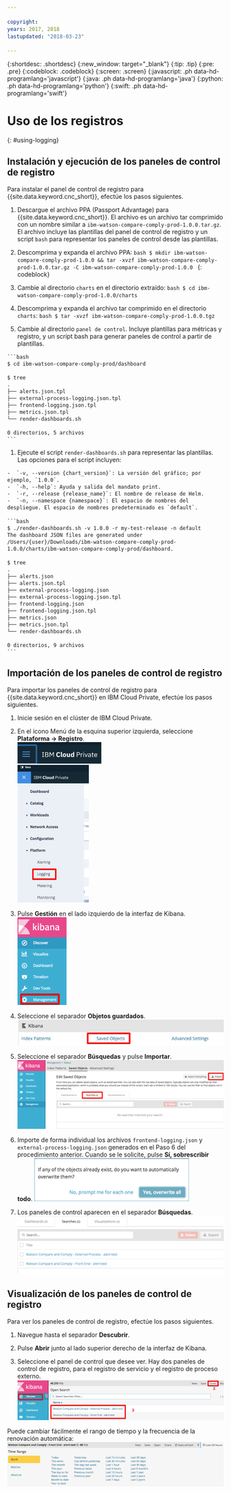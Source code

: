 ```yaml
---

copyright:
years: 2017, 2018
lastupdated: "2018-03-23"

---
```


{:shortdesc: .shortdesc}
{:new_window: target="_blank"}
{:tip: .tip}
{:pre: .pre}
{:codeblock: .codeblock}
{:screen: .screen}
{:javascript: .ph data-hd-programlang='javascript'}
{:java: .ph data-hd-programlang='java'}
{:python: .ph data-hd-programlang='python'}
{:swift: .ph data-hd-programlang='swift'}

# Uso de los registros
{: #using-logging}

## Instalación y ejecución de los paneles de control de registro

Para instalar el panel de control de registro para {{site.data.keyword.cnc_short}}, efectúe los pasos siguientes.

  1. Descargue el archivo PPA (Passport Advantage) para {{site.data.keyword.cnc_short}}. El archivo es un archivo tar comprimido con un nombre similar a `ibm-watson-compare-comply-prod-1.0.0.tar.gz`. El archivo incluye las plantillas del panel de control de registro y un script `bash` para representar los paneles de control desde las plantillas.

  1. Descomprima y expanda el archivo PPA:
    ```bash
    $ mkdir ibm-watson-compare-comply-prod-1.0.0 && tar -xvzf ibm-watson-compare-comply-prod-1.0.0.tar.gz -C ibm-watson-compare-comply-prod-1.0.0
    ```
    {: codeblock}

  1. Cambie al directorio `charts` en el directorio extraído:
    ```bash
    $ cd ibm-watson-compare-comply-prod-1.0.0/charts
    ```

  1. Descomprima y expanda el archivo tar comprimido en el directorio `charts`:
    ```bash
    $ tar -xvzf ibm-watson-compare-comply-prod-1.0.0.tgz
    ```

  1. Cambie al directorio `panel de control`. Incluye plantillas para métricas y registro, y un script bash para generar paneles de control
a partir de plantillas.

    ```bash
    $ cd ibm-watson-compare-comply-prod/dashboard

    $ tree
    .
    ├── alerts.json.tpl
    ├── external-process-logging.json.tpl
    ├── frontend-logging.json.tpl
    ├── metrics.json.tpl
    └── render-dashboards.sh

    0 directorios, 5 archivos
    ```

  1. Ejecute el script `render-dashboards.sh` para representar las plantillas. Las opciones para el script incluyen:
  
    -  `-v, --version {chart_version}`: La versión del gráfico; por ejemplo, `1.0.0`.
    -  `-h, --help`: Ayuda y salida del mandato print.
    -  `-r, --release {release_name}`: El nombre de release de Helm.
    -  `-n, --namespace {namespace}`: El espacio de nombres del despliegue. El espacio de nombres predeterminado es `default`.

    ```bash
    $ ./render-dashboards.sh -v 1.0.0 -r my-test-release -n default
    The dashboard JSON files are generated under /Users/{user}/Downloads/ibm-watson-compare-comply-prod-1.0.0/charts/ibm-watson-compare-comply-prod/dashboard.

    $ tree
    .
    ├── alerts.json
    ├── alerts.json.tpl
    ├── external-process-logging.json
    ├── external-process-logging.json.tpl
    ├── frontend-logging.json
    ├── frontend-logging.json.tpl
    ├── metrics.json
    ├── metrics.json.tpl
    └── render-dashboards.sh

    0 directorios, 9 archivos
    ```

## Importación de los paneles de control de registro

Para importar los paneles de control de registro para {{site.data.keyword.cnc_short}} en IBM Cloud Private, efectúe los pasos siguientes.

  1. Inicie sesión en el clúster de IBM Cloud Private.

  1. En el icono Menú de la esquina superior izquierda, seleccione **Plataforma -> Registro**. <br />
    ![Icono de Menú de IBM Cloud Private](images/icp-menu.png) <br />
    ![Plataforma -> Menú de registro](images/icp-logging.png)

  1. Pulse **Gestión** en el lado izquierdo de la interfaz de Kibana. <br />
    ![Interfaz de Kibana](images/kibana.png)

  1. Seleccione el separador **Objetos guardados**.
    ![Separador Objetos guardados](images/saved-obj.png)

  1. Seleccione el separador **Búsquedas** y pulse **Importar**.
    ![Separador Importar desde Búsquedas](images/searches-import.png)

  1. Importe de forma individual los archivos `frontend-logging.json` y `external-process-logging.json` generados en el Paso 6 del procedimiento anterior. Cuando se le solicite, pulse **Sí, sobrescribir todo**.
     ![Solicitud Sí, sobrescribir todo](images/overwrite-all.png)

  1. Los paneles de control aparecen en el separador **Búsquedas**.
     ![Separador Paneles de control en las Búsquedas](images/searches-tab.png)

## Visualización de los paneles de control de registro

Para ver los paneles de control de registro, efectúe los pasos siguientes.

  1. Navegue hasta el separador **Descubrir**.

  1. Pulse **Abrir** junto al lado superior derecho de la interfaz de Kibana.

  1. Seleccione el panel de control que desee ver. Hay dos paneles de control de registro, para el registro de servicio y el registro de proceso externo.
    ![Ver paneles de control de registro](images/kibana-dboards.png)

Puede cambiar fácilmente el rango de tiempo y la frecuencia de la renovación automática:
  ![Cambiar el rango de tiempo y la frecuencia de renovación](images/log-dboard-change.png)

